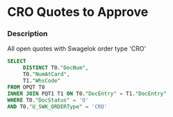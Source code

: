 # CRO Quotes to Approve

### Description

All open quotes with Swagelok order type 'CRO'

```sql
SELECT
	 DISTINCT T0."DocNum",
	 T0."NumAtCard",
	 T1."WhsCode" 
FROM OPQT T0 
INNER JOIN PQT1 T1 ON T0."DocEntry" = T1."DocEntry" 
WHERE T0."DocStatus" = 'O' 
AND T0."U_SWK_ORDERType" = 'CRO'
```
